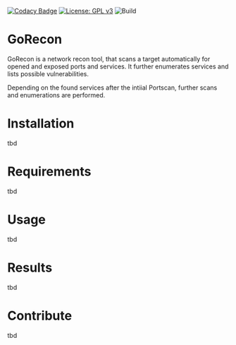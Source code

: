 [![Codacy Badge](https://app.codacy.com/project/badge/Grade/78fe899dd9a94ba880a777e034c302cd)](https://app.codacy.com/gh/FabianToSpace/GoRecon/dashboard?utm_source=gh&utm_medium=referral&utm_content=&utm_campaign=Badge_grade)
[![License: GPL v3](https://img.shields.io/badge/License-GPLv3-blue.svg)](https://www.gnu.org/licenses/gpl-3.0)
![Build](https://github.com/FabianToSpace/GoRecon/actions/workflows/go.yml/badge.svg?event=push)

# GoRecon
GoRecon is a network recon tool, that scans a target automatically for opened and exposed ports and services. 
It further enumerates services and lists possible vulnerabilities.

Depending on the found services after the intiial Portscan, further scans and enumerations are performed.

# Installation
tbd

# Requirements
tbd

# Usage
tbd

# Results
tbd

# Contribute
tbd